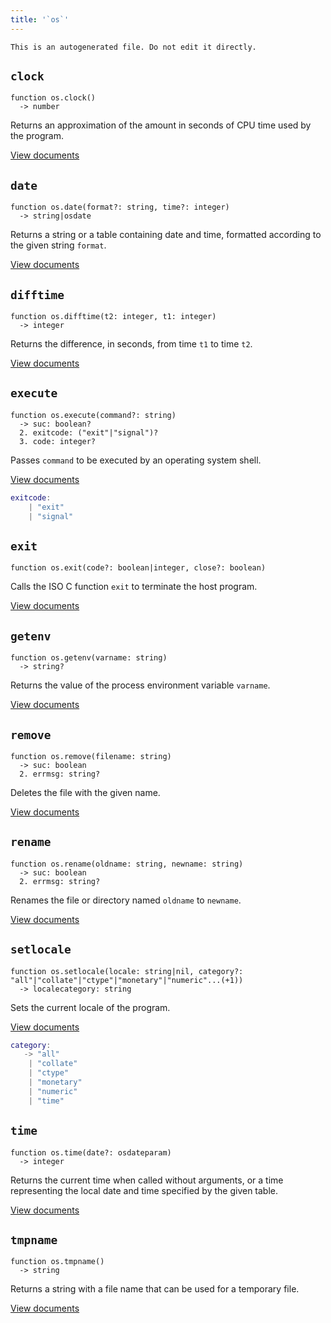 ```yaml
---
title: '`os`'
---
```


```{=comment}
This is an autogenerated file. Do not edit it directly.
```


## `clock`

```
function os.clock()
  -> number
```


Returns an approximation of the amount in seconds of CPU time used by the program.

[View documents](command:extension.lua.doc?["en-us/54/manual.html/pdf-os.clock"])


## `date`

```
function os.date(format?: string, time?: integer)
  -> string|osdate
```


Returns a string or a table containing date and time, formatted according to the given string `format`.

[View documents](command:extension.lua.doc?["en-us/54/manual.html/pdf-os.date"])


## `difftime`

```
function os.difftime(t2: integer, t1: integer)
  -> integer
```


Returns the difference, in seconds, from time `t1` to time `t2`.

[View documents](command:extension.lua.doc?["en-us/54/manual.html/pdf-os.difftime"])


## `execute`

```
function os.execute(command?: string)
  -> suc: boolean?
  2. exitcode: ("exit"|"signal")?
  3. code: integer?
```


Passes `command` to be executed by an operating system shell.

[View documents](command:extension.lua.doc?["en-us/54/manual.html/pdf-os.execute"])


```lua
exitcode:
    | "exit"
    | "signal"
```


## `exit`

```
function os.exit(code?: boolean|integer, close?: boolean)
```


Calls the ISO C function `exit` to terminate the host program.

[View documents](command:extension.lua.doc?["en-us/54/manual.html/pdf-os.exit"])


## `getenv`

```
function os.getenv(varname: string)
  -> string?
```


Returns the value of the process environment variable `varname`.

[View documents](command:extension.lua.doc?["en-us/54/manual.html/pdf-os.getenv"])


## `remove`

```
function os.remove(filename: string)
  -> suc: boolean
  2. errmsg: string?
```


Deletes the file with the given name.

[View documents](command:extension.lua.doc?["en-us/54/manual.html/pdf-os.remove"])


## `rename`

```
function os.rename(oldname: string, newname: string)
  -> suc: boolean
  2. errmsg: string?
```


Renames the file or directory named `oldname` to `newname`.

[View documents](command:extension.lua.doc?["en-us/54/manual.html/pdf-os.rename"])


## `setlocale`

```
function os.setlocale(locale: string|nil, category?: "all"|"collate"|"ctype"|"monetary"|"numeric"...(+1))
  -> localecategory: string
```


Sets the current locale of the program.

[View documents](command:extension.lua.doc?["en-us/54/manual.html/pdf-os.setlocale"])


```lua
category:
   -> "all"
    | "collate"
    | "ctype"
    | "monetary"
    | "numeric"
    | "time"
```


## `time`

```
function os.time(date?: osdateparam)
  -> integer
```


Returns the current time when called without arguments, or a time representing the local date and time specified by the given table.

[View documents](command:extension.lua.doc?["en-us/54/manual.html/pdf-os.time"])


## `tmpname`

```
function os.tmpname()
  -> string
```


Returns a string with a file name that can be used for a temporary file.

[View documents](command:extension.lua.doc?["en-us/54/manual.html/pdf-os.tmpname"])
